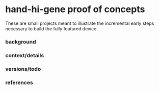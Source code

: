 # hand-hi-gene proof of concepts
These are small projects meant to illustrate the incremental early steps necessary to build the fully featured device.

### background



### context/details



### versions/todo


### references
